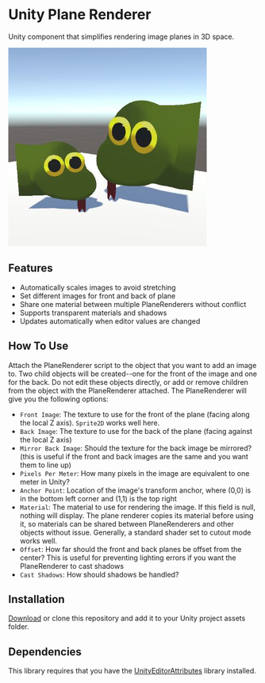 # Unity Plane Renderer
Unity component that simplifies rendering image planes in 3D space.

![](readme-assets/UnityPlaneRendererIcon.jpg)

## Features
 - Automatically scales images to avoid stretching
 - Set different images for front and back of plane
 - Share one material between multiple PlaneRenderers without conflict
 - Supports transparent materials and shadows
 - Updates automatically when editor values are changed

## How To Use
Attach the PlaneRenderer script to the object that you want to add an image to. Two child objects will be created--one for the front of the image and one for the back. Do not edit these objects directly, or add or remove children from the object with the PlaneRenderer attached. The PlaneRenderer will give you the following options:
 - `Front Image`: The texture to use for the front of the plane (facing along the local Z axis). `Sprite2D` works well here.
 - `Back Image`: The texture to use for the back of the plane (facing against the local Z axis)
 - `Mirror Back Image`: Should the texture for the back image be mirrored? (this is useful if the front and back images are the same and you want them to line up)
  - `Pixels Per Meter`: How many pixels in the image are equivalent to one meter in Unity?
  - `Anchor Point`: Location of the image's transform anchor, where (0,0) is in the bottom left corner and (1,1) is the top right
  - `Material`: The material to use for rendering the image. If this field is null, nothing will display. The plane renderer copies its material before using it, so materials can be shared between PlaneRenderers and other objects without issue. Generally, a standard shader set to cutout mode works well.
  - `Offset`: How far should the front and back planes be offset from the center? This is useful for preventing lighting errors if you want the PlaneRenderer to cast shadows
  - `Cast Shadows`: How should shadows be handled?
  
## Installation
[Download](https://github.com/ollyisonit/UnityPlaneRenderer/releases/latest) or clone this repository and add it to your Unity project assets folder.

## Dependencies
This library requires that you have the [UnityEditorAttributes](https://github.com/ollyisonit/UnityEditorAttributes) library installed.
